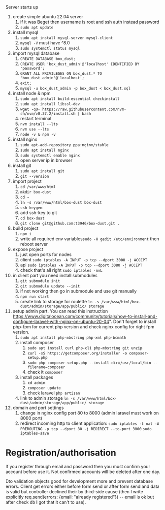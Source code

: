 Server starts up

1. create simple ubuntu 22.04 server
   1. if it was Beget then username is root and ssh auth instead password
   2. `sudo apt update`
2. install mysql
   1. `sudo apt install mysql-server mysql-client`
   2. `mysql -V` must have ^8.0
   3. `sudo systemctl status mysql`
3. import mysql database
   1. `CREATE DATABASE box_dust;`
   2. `CREATE USER 'box_dust_admin'@'localhost' IDENTIFIED BY 'password';`
   3. `GRANT ALL PRIVILEGES ON box_dust.* TO 'box_dust_admin'@'localhost';`
   4. `exit;`
   5. `mysql -u box_dust_admin -p box_dust < box_dust.sql`
4. install node & npm
   1. `sudo apt install build-essential checkinstall` 
   2. `sudo apt install libssl-dev`
   3. `wget -qO- https://raw.githubusercontent.com/nvm-sh/nvm/v0.37.2/install.sh | bash`
   4. restart terminal
   5. `nvm install --lts`
   6. `nvm use --lts`
   7. `node -v & npm -v`
5. install nginx
   1. `sudo apt-add-repository ppa:nginx/stable`
   2. `sudo apt install nginx`
   3. `sudo systemctl enable nginx`
   4. open server ip in browser
6. install git
   1. `sudo apt install git`
   2. `git --version`
7. import project 
   1. `cd /var/www/html`
   2. `mkdir box-dust`
   3. `cd ~`
   4. `ln -s /var/www/html/box-dust box-dust`
   5. `ssh-keygen`
   6. add ssh-key to git
   7. `cd box-dust`
   8. `git clone git@github.com:t3946/box-dust.git .`
8. build project
   1. `npm i`
   2. write all required env variables`sudo -H gedit /etc/environment` then reboot server
9. expose project
   1. just open ports for nodes 
   2. client `sudo iptables -A INPUT -p tcp --dport 3000 -j ACCEPT`
   3. api `sudo iptables -A INPUT -p tcp --dport 3080 -j ACCEPT`
   4. check that's all right `sudo iptables -nvL`
10. in client part you need install submodules
    1. `git submodule init`
    2. `git submodule update --init`
    3. if not working then go in submodule and use git manually
    4. `npm run start`
    5. create link to storage for roulette `ln -s /var/www/html/box-dust/admin/storage/app/public/ storage`
11. setup admin part. You can read this instruction https://www.digitalocean.com/community/tutorials/how-to-install-and-configure-laravel-with-nginx-on-ubuntu-20-04". Don't forget to install php-fpm for current php version and check nginx config for right fpm version.
    1. `sudo apt install php-mbstring php-xml php-bcmath`
    2. install composer
       1. `sudo apt install curl php-cli php-mbstring git unzip`
       2. `curl -sS https://getcomposer.org/installer -o composer-setup.php`
       3. `sudo php composer-setup.php --install-dir=/usr/local/bin --filename=composer`
       4. check it `composer`
    3. install packages
       1. `cd admin`
       2. `composer update`
       3. check laravel `php artisan`
    4. link to admin storage `ln -s /var/www/html/box-dust/admin/storage/app/public/ storage`
12. domain and port settings
    1. change in nginx config port 80 to 8000 (admin laravel must work on 8000 port)
    2. redirect incoming http to client application:
       `sudo iptables -t nat -A PREROUTING -p tcp --dport 80 -j REDIRECT --to-port 3000`
       `sudo iptables-save`

# Registration/authorisation
If you register through email and password then you must confirm your account before use it. Not confirmed accounts will be deleted after one day.

Dto validation objects good for development more and prevent database errors. Client get errors either before form send or after form send and data is valid but controller declined their by third-side cause (then I write explicitly req.send(errors: {email: "already registered"}) -- email is ok but after check db I got that it can't to use).
